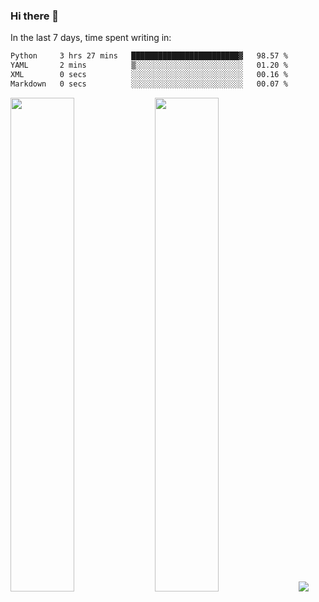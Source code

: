 ### Hi there 👋

In the last 7 days, time spent writing in:

<!--START_SECTION:waka-->

```txt
Python     3 hrs 27 mins   ████████████████████████▓   98.57 %
YAML       2 mins          ▒░░░░░░░░░░░░░░░░░░░░░░░░   01.20 %
XML        0 secs          ░░░░░░░░░░░░░░░░░░░░░░░░░   00.16 %
Markdown   0 secs          ░░░░░░░░░░░░░░░░░░░░░░░░░   00.07 %
```

<!--END_SECTION:waka-->

<img src="https://wakatime.com/share/@jimtje/5d0c92de-08f8-4a72-8f2f-6a9693d1e318.svg" width=45% height=45%> <img src="https://wakatime.com/share/@jimtje/501498ae-bda5-4da7-a89d-b40bcdd5556d.svg" width=45% height=45%>
![](https://hit.yhype.me/github/profile?user_id=43537315)
